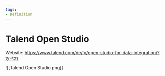 ```yaml
---
tags:
- Definition
---
```

# Talend Open Studio

Website: <https://www.talend.com/de/lp/open-studio-for-data-integration/?ty=tos>

![[Talend Open Studio.png]]